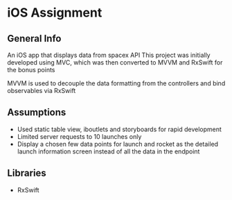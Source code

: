 # iOS Assignment

## General Info
An iOS app that displays data from spacex API
This project was initially developed using MVC, which was then converted to MVVM and RxSwift for the bonus points

MVVM is used to decouple the data formatting from the controllers and bind observables via RxSwift

## Assumptions
* Used static table view, iboutlets and storyboards for rapid development
* Limited server requests to 10 launches only
* Display a chosen few data points for launch and rocket as the detailed launch information screen instead of all the data in the endpoint

## Libraries
* RxSwift
